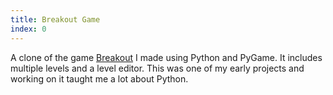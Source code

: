 ```yaml
---
title: Breakout Game
index: 0
---
```


A clone of the game [Breakout](https://en.wikipedia.org/wiki/Breakout_%28video_game%29) I made using Python and PyGame.
It includes multiple levels and a level editor.
This was one of my early projects and working on it taught me a lot about Python.
